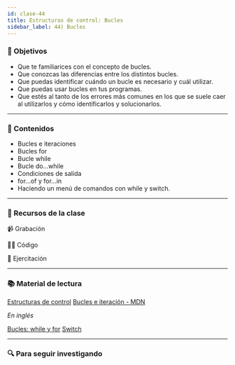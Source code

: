 ```yaml
---
id: clase-44
title: Estructuras de control: Bucles
sidebar_label: 44) Bucles
---
```


### 🏁 Objetivos

- Que te familiarices con el concepto de bucles.
- Que conozcas las diferencias entre los distintos bucles.
- Que puedas identificar cuándo un bucle es necesario y cuál utilizar.
- Que puedas usar bucles en tus programas.
- Que estés al tanto de los errores más comunes en los que se suele caer al utilizarlos y cómo identificarlos y solucionarlos.

---

### 📝 Contenidos

- Bucles e iteraciones
- Bucles for
- Bucle while
- Bucle do...while
- Condiciones de salida
- for...of y for...in
- Haciendo un menú de comandos con while y switch.

---

### 🚀 Recursos de la clase

📹 Grabación

👩‍💻 Código

💪 Ejercitación

---

### 📚 Material de lectura

[Estructuras de control](https://frontend.adaitw.org/docs/js/js04)
[Bucles e iteración - MDN](https://developer.mozilla.org/es/docs/Web/JavaScript/Guide/Bucles_e_iteraci%C3%B3n)

_En inglés_

[Bucles: while y for](https://javascript.info/while-for)
[Switch](https://javascript.info/switch)

---

### 🔍 Para seguir investigando
